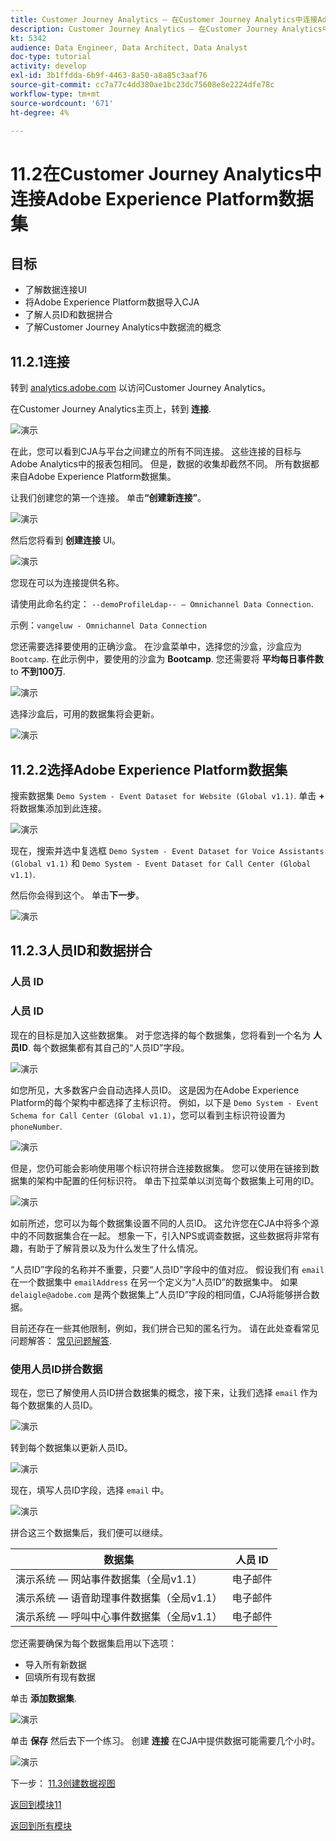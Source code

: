 ```yaml
---
title: Customer Journey Analytics — 在Customer Journey Analytics中连接Adobe Experience Platform数据集
description: Customer Journey Analytics — 在Customer Journey Analytics中连接Adobe Experience Platform数据集
kt: 5342
audience: Data Engineer, Data Architect, Data Analyst
doc-type: tutorial
activity: develop
exl-id: 3b1ffdda-6b9f-4463-8a50-a8a85c3aaf76
source-git-commit: cc7a77c4dd380ae1bc23dc75608e8e2224dfe78c
workflow-type: tm+mt
source-wordcount: '671'
ht-degree: 4%

---
```


# 11.2在Customer Journey Analytics中连接Adobe Experience Platform数据集

## 目标

- 了解数据连接UI
- 将Adobe Experience Platform数据导入CJA
- 了解人员ID和数据拼合
- 了解Customer Journey Analytics中数据流的概念

## 11.2.1连接

转到 [analytics.adobe.com](https://analytics.adobe.com) 以访问Customer Journey Analytics。

在Customer Journey Analytics主页上，转到 **连接**.

![演示](./images/cja2.png)

在此，您可以看到CJA与平台之间建立的所有不同连接。 这些连接的目标与Adobe Analytics中的报表包相同。 但是，数据的收集却截然不同。 所有数据都来自Adobe Experience Platform数据集。

让我们创建您的第一个连接。 单击&#x200B;**“创建新连接”**。

![演示](./images/cja4.png)

然后您将看到 **创建连接** UI。

![演示](./images/cja5.png)

您现在可以为连接提供名称。

请使用此命名约定： `--demoProfileLdap-- – Omnichannel Data Connection`.

示例：`vangeluw - Omnichannel Data Connection`

您还需要选择要使用的正确沙盒。 在沙盒菜单中，选择您的沙盒，沙盒应为 `Bootcamp`. 在此示例中，要使用的沙盒为 **Bootcamp**. 您还需要将 **平均每日事件数** to **不到100万**.

![演示](./images/cjasb.png)

选择沙盒后，可用的数据集将会更新。

![演示](./images/cjasb1.png)

## 11.2.2选择Adobe Experience Platform数据集

搜索数据集 `Demo System - Event Dataset for Website (Global v1.1)`. 单击 **+** 将数据集添加到此连接。

![演示](./images/cja7.png)

现在，搜索并选中复选框 `Demo System - Event Dataset for Voice Assistants (Global v1.1)` 和 `Demo System - Event Dataset for Call Center (Global v1.1)`.

然后你会得到这个。 单击&#x200B;**下一步**。

![演示](./images/cja9.png)

## 11.2.3人员ID和数据拼合

### 人员 ID

### 人员 ID

现在的目标是加入这些数据集。 对于您选择的每个数据集，您将看到一个名为 **人员ID**. 每个数据集都有其自己的“人员ID”字段。

![演示](./images/cja11.png)

如您所见，大多数客户会自动选择人员ID。 这是因为在Adobe Experience Platform的每个架构中都选择了主标识符。 例如，以下是 `Demo System - Event Schema for Call Center (Global v1.1)`，您可以看到主标识符设置为 `phoneNumber`.

![演示](./images/cja13.png)

但是，您仍可能会影响使用哪个标识符拼合连接数据集。 您可以使用在链接到数据集的架构中配置的任何标识符。 单击下拉菜单以浏览每个数据集上可用的ID。

![演示](./images/cja14.png)

如前所述，您可以为每个数据集设置不同的人员ID。 这允许您在CJA中将多个源中的不同数据集合在一起。 想象一下，引入NPS或调查数据，这些数据将非常有趣，有助于了解背景以及为什么发生了什么情况。

“人员ID”字段的名称并不重要，只要“人员ID”字段中的值对应。 假设我们有 `email` 在一个数据集中 `emailAddress` 在另一个定义为“人员ID”的数据集中。 如果 `delaigle@adobe.com` 是两个数据集上“人员ID”字段的相同值，CJA将能够拼合数据。

目前还存在一些其他限制，例如，我们拼合已知的匿名行为。 请在此处查看常见问题解答： [常见问题解答](https://experienceleague.adobe.com/docs/analytics-platform/using/cja-overview/cja-faq.html?lang=zh-Hans).

### 使用人员ID拼合数据

现在，您已了解使用人员ID拼合数据集的概念，接下来，让我们选择 `email` 作为每个数据集的人员ID。

![演示](./images/cja15.png)

转到每个数据集以更新人员ID。

![演示](./images/cja12a.png)

现在，填写人员ID字段，选择 `email` 中。

![演示](./images/cja17.png)

拼合这三个数据集后，我们便可以继续。

| 数据集 | 人员 ID |
| ----------------- |-------------| 
| 演示系统 — 网站事件数据集（全局v1.1） | 电子邮件 |
| 演示系统 — 语音助理事件数据集（全局v1.1） | 电子邮件 |
| 演示系统 — 呼叫中心事件数据集（全局v1.1） | 电子邮件 |

您还需要确保为每个数据集启用以下选项：

- 导入所有新数据
- 回填所有现有数据

单击 **添加数据集**.

![演示](./images/cja16.png)

单击 **保存** 然后去下一个练习。
创建 **连接** 在CJA中提供数据可能需要几个小时。

![演示](./images/cja20.png)

下一步： [11.3创建数据视图](./ex3.md)

[返回到模块11](./customer-journey-analytics-build-a-dashboard.md)

[返回到所有模块](./../../overview.md)
